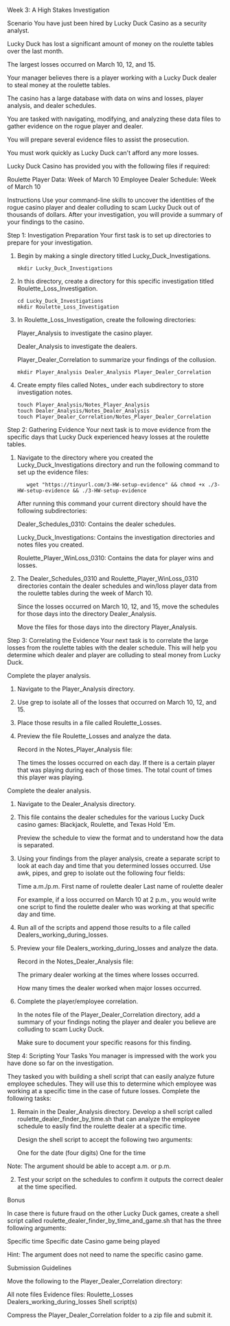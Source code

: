Week 3: A High Stakes Investigation

Scenario
You have just been hired by Lucky Duck Casino as a security analyst.

Lucky Duck has lost a significant amount of money on the roulette tables over the last month.

The largest losses occurred on March 10, 12, and 15.

Your manager believes there is a player working with a Lucky Duck dealer to steal money at the roulette tables.

The casino has a large database with data on wins and losses, player analysis, and dealer schedules.

You are tasked with navigating, modifying, and analyzing these data files to gather evidence on the rogue player and dealer.

You will prepare several evidence files to assist the prosecution.

You must work quickly as Lucky Duck can't afford any more losses.


Lucky Duck Casino has provided you with the following files if required:

Roulette Player Data: Week of March 10
Employee Dealer Schedule: Week of March 10

Instructions
Use your command-line skills to uncover the identities of the rogue casino player and dealer colluding to scam Lucky Duck out of thousands of dollars.
After your investigation, you will provide a summary of your findings to the casino.

Step 1: Investigation Preparation
Your first task is to set up directories to prepare for your investigation.

1.  Begin by making a single directory titled Lucky_Duck_Investigations.

        mkdir Lucky_Duck_Investigations

2.  In this directory, create a directory for this specific investigation titled Roulette_Loss_Investigation.

        cd Lucky_Duck_Investigations
        mkdir Roulette_Loss_Investigation

3.  In Roulette_Loss_Investigation, create the following directories:

    Player_Analysis to investigate the casino player.

    Dealer_Analysis to investigate the dealers.

    Player_Dealer_Correlation to summarize your findings of the collusion.
    
        mkdir Player_Analysis Dealer_Analysis Player_Dealer_Correlation

4.  Create empty files called Notes_<Directory Name> under each subdirectory to store investigation notes.
  
        touch Player_Analysis/Notes_Player_Analysis
        touch Dealer_Analysis/Notes_Dealer_Analysis
        touch Player_Dealer_Correlation/Notes_Player_Dealer_Correlation


Step 2: Gathering Evidence
Your next task is to move evidence from the specific days that Lucky Duck experienced heavy losses at the roulette tables.

1.  Navigate to the directory where you created the Lucky_Duck_Investigations directory and run the following command to set up the evidence files:

           wget "https://tinyurl.com/3-HW-setup-evidence" && chmod +x ./3-HW-setup-evidence && ./3-HW-setup-evidence

    After running this command your current directory should have the following subdirectories:

    Dealer_Schedules_0310: Contains the dealer schedules.

    Lucky_Duck_Investigations: Contains the investigation directories and notes files you created.

    Roulette_Player_WinLoss_0310: Contains the data for player wins and losses.


2.  The Dealer_Schedules_0310 and Roulette_Player_WinLoss_0310 directories contain the dealer schedules and win/loss player data from the roulette tables during the week of March 10.

    Since the losses occurred on March 10, 12, and 15, move the schedules for those days into the directory Dealer_Analysis.

    Move the files for those days into the directory Player_Analysis.
  
          


Step 3: Correlating the Evidence
Your next task is to correlate the large losses from the roulette tables with the dealer schedule. This will help you determine which dealer and player are colluding to steal money from Lucky Duck.

Complete the player analysis.

1.  Navigate to the Player_Analysis directory.

2.  Use grep to isolate all of the losses that occurred on March 10, 12, and 15.

3.  Place those results in a file called Roulette_Losses.

4.  Preview the file Roulette_Losses and analyze the data.

    Record in the Notes_Player_Analysis file:

      The times the losses occurred on each day.
      If there is a certain player that was playing during each of those times.
      The total count of times this player was playing.

Complete the dealer analysis.

1.  Navigate to the Dealer_Analysis directory.

2.  This file contains the dealer schedules for the various Lucky Duck casino games: Blackjack, Roulette, and Texas Hold 'Em.

    Preview the schedule to view the format and to understand how the data is separated.


3.  Using your findings from the player analysis, create a separate script to look at each day and time that you determined losses occurred. Use awk, pipes, and grep to isolate out the following four fields:

    Time
    a.m./p.m.
    First name of roulette dealer
    Last name of roulette dealer

    For example, if a loss occurred on March 10 at 2 p.m., you would write one script to find the roulette dealer who was working at that specific day and time.

4.  Run all of the scripts and append those results to a file called Dealers_working_during_losses.

5.  Preview your file Dealers_working_during_losses and analyze the data.

    Record in the Notes_Dealer_Analysis file:

      The primary dealer working at the times where losses occurred.

      How many times the dealer worked when major losses occurred.

6.  Complete the player/employee correlation.

    In the notes file of the Player_Dealer_Correlation directory, add a summary of your findings noting the player and dealer you believe are colluding to scam Lucky Duck.

    Make sure to document your specific reasons for this finding.


Step 4: Scripting Your Tasks
You manager is impressed with the work you have done so far on the investigation.

They tasked you with building a shell script that can easily analyze future employee schedules. They will use this to determine which employee was working at a specific time in the case of future losses.
Complete the following tasks:

1.  Remain in the Dealer_Analysis directory.  Develop a shell script called roulette_dealer_finder_by_time.sh that can analyze the employee schedule to easily find the roulette dealer at a specific time.

    Design the shell script to accept the following two arguments:

    One for the date (four digits)
    One for the time

Note: The argument should be able to accept a.m. or p.m.


2.  Test your script on the schedules to confirm it outputs the correct dealer at the time specified.

Bonus

In case there is future fraud on the other Lucky Duck games, create a shell script called roulette_dealer_finder_by_time_and_game.sh that has the three following arguments:

  Specific time
  Specific date
  Casino game being played

Hint: The argument does not need to name the specific casino game.

Submission Guidelines


Move the following to the Player_Dealer_Correlation directory:

  All note files
  Evidence files:
  Roulette_Losses
  Dealers_working_during_losses
  Shell script(s)

Compress the Player_Dealer_Correlation folder to a zip file and submit it.
